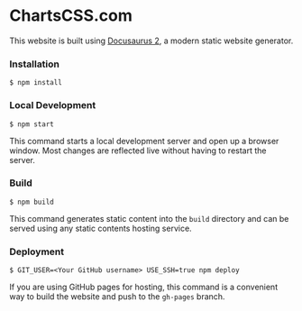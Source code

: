 # ChartsCSS.com

This website is built using [Docusaurus 2](https://v2.docusaurus.io/), a modern static website generator.

### Installation

```
$ npm install
```

### Local Development

```
$ npm start
```

This command starts a local development server and open up a browser window. Most changes are reflected live without having to restart the server.

### Build

```
$ npm build
```

This command generates static content into the `build` directory and can be served using any static contents hosting service.

### Deployment

```
$ GIT_USER=<Your GitHub username> USE_SSH=true npm deploy
```

If you are using GitHub pages for hosting, this command is a convenient way to build the website and push to the `gh-pages` branch.
